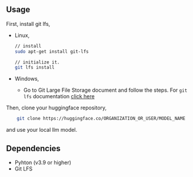 ## Usage

First, install git lfs,

- Linux,
    ```sh 
    // install
    sudo apt-get install git-lfs

    // initialize it.
    git lfs install
    ```

- Windows,
    - Go to Git Large File Storage document and follow the steps. 
    For `git lfs` documentation [click here](https://git-lfs.com/)



Then, clone your huggingface repository,

```sh
    git clone https://huggingface.co/ORGANIZATION_OR_USER/MODEL_NAME
```

and use your local llm model.

## Dependencies
 - Pyhton (v3.9 or higher)
 - Git LFS